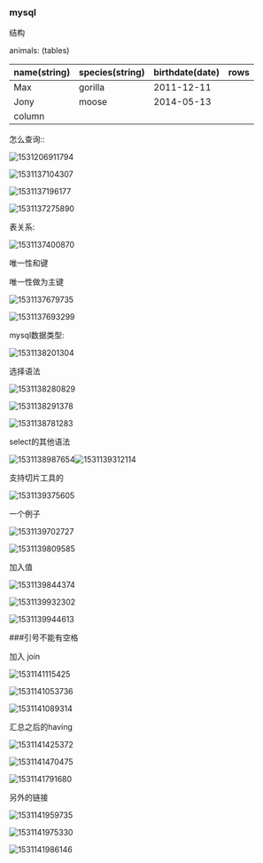 ### mysql



结构

animals:   (tables)

| name(string) | species(string) | birthdate(date) | rows |
| ------------ | --------------- | --------------- | ---- |
| Max          | gorilla         | 2011-12-11      |      |
| Jony         | moose           | 2014-05-13      |      |
| column       |                 |                 |      |



怎么查询::

![1531206911794](C:\Users\shanquan\AppData\Local\Temp\1531206911794.png)

![1531137104307](C:\Users\shanquan\AppData\Local\Temp\1531137104307.png)







![1531137196177](C:\Users\shanquan\AppData\Local\Temp\1531137196177.png)

![1531137275890](C:\Users\shanquan\AppData\Local\Temp\1531137275890.png)







表关系:

![1531137400870](C:\Users\shanquan\AppData\Local\Temp\1531137400870.png)



唯一性和键

唯一性做为主键

![1531137679735](C:\Users\shanquan\AppData\Local\Temp\1531137679735.png)



![1531137693299](C:\Users\shanquan\AppData\Local\Temp\1531137693299.png)





mysql数据类型:



![1531138201304](C:\Users\shanquan\AppData\Local\Temp\1531138201304.png)

选择语法

![1531138280829](C:\Users\shanquan\AppData\Local\Temp\1531138280829.png)

![1531138291378](C:\Users\shanquan\AppData\Local\Temp\1531138291378.png)

![1531138781283](C:\Users\shanquan\AppData\Local\Temp\1531138781283.png)





select的其他语法 

![1531138987654](C:\Users\shanquan\AppData\Local\Temp\1531138987654.png)![1531139312114](C:\Users\shanquan\AppData\Local\Temp\1531139312114.png)





支持切片工具的

![1531139375605](C:\Users\shanquan\AppData\Local\Temp\1531139375605.png)

一个例子

![1531139702727](C:\Users\shanquan\AppData\Local\Temp\1531139702727.png)

![1531139809585](C:\Users\shanquan\AppData\Local\Temp\1531139809585.png)

加入值

![1531139844374](C:\Users\shanquan\AppData\Local\Temp\1531139844374.png)

![1531139932302](C:\Users\shanquan\AppData\Local\Temp\1531139932302.png)



![1531139944613](C:\Users\shanquan\AppData\Local\Temp\1531139944613.png)

###引号不能有空格

加入 join

![1531141115425](C:\Users\shanquan\AppData\Local\Temp\1531141115425.png)



![1531141053736](C:\Users\shanquan\AppData\Local\Temp\1531141053736.png)

![1531141089314](C:\Users\shanquan\AppData\Local\Temp\1531141089314.png)

汇总之后的having

![1531141425372](C:\Users\shanquan\AppData\Local\Temp\1531141425372.png)

![1531141470475](C:\Users\shanquan\AppData\Local\Temp\1531141470475.png)

![1531141791680](C:\Users\shanquan\AppData\Local\Temp\1531141791680.png)



另外的链接

![1531141959735](C:\Users\shanquan\AppData\Local\Temp\1531141959735.png)

![1531141975330](C:\Users\shanquan\AppData\Local\Temp\1531141975330.png)

![1531141986146](C:\Users\shanquan\AppData\Local\Temp\1531141986146.png)